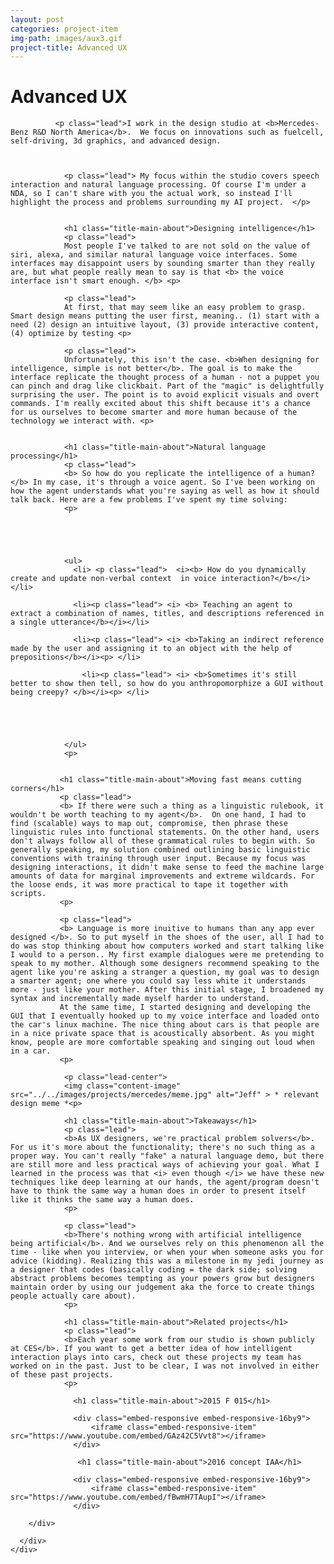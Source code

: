 ```yaml
---
layout: post
categories: project-item
img-path: images/aux3.gif
project-title: Advanced UX
---
```




<div class="container-fluid">
  <div class="description"> 
    <div class="row text-left">
      <div class="col-sm-10 col-sm-offset-1">
              <h1 class="title-main-about">Advanced UX</h1>

              <p class="lead">I work in the design studio at <b>Mercedes-Benz R&D North America</b>.  We focus on innovations such as fuelcell, self-driving, 3d graphics, and advanced design.



                <p class="lead"> My focus within the studio covers speech interaction and natural language processing. Of course I'm under a NDA, so I can't share with you the actual work, so instead I'll highlight the process and problems surrounding my AI project.  </p>


                <h1 class="title-main-about">Designing intelligence</h1>
                <p class="lead">
                Most people I've talked to are not sold on the value of siri, alexa, and similar natural language voice interfaces. Some interfaces may disappoint users by sounding smarter than they really are, but what people really mean to say is that <b> the voice interface isn't smart enough. </b> <p>

                <p class="lead">
                At first, that may seem like an easy problem to grasp. Smart design means putting the user first, meaning.. (1) start with a need (2) design an intuitive layout, (3) provide interactive content, (4) optimize by testing <p>

                <p class="lead">
                Unfortunately, this isn't the case. <b>When designing for intelligence, simple is not better</b>. The goal is to make the interface replicate the thought process of a human - not a puppet you can pinch and drag like clickbait. Part of the "magic" is delightfully surprising the user. The point is to avoid explicit visuals and overt commands. I'm really excited about this shift because it's a chance for us ourselves to become smarter and more human because of the technology we interact with. <p>

                
                <h1 class="title-main-about">Natural language processing</h1>
                <p class="lead">
                <b> So how do you replicate the intelligence of a human? </b> In my case, it's through a voice agent. So I've been working on how the agent understands what you're saying as well as how it should talk back. Here are a few problems I've spent my time solving:
                <p>

                
               


                <ul>
                  <li> <p class="lead">  <i><b> How do you dynamically create and update non-verbal context  in voice interaction?</b></i></li>

                  <li><p class="lead"> <i> <b> Teaching an agent to extract a combination of names, titles, and descriptions referenced in a single utterance</b></i></li>

                  <li><p class="lead"> <i> <b>Taking an indirect reference made by the user and assigning it to an object with the help of prepositions</b></i><p> </li>

                    <li><p class="lead"> <i> <b>Sometimes it's still better to show then tell, so how do you anthropomorphize a GUI without being creepy? </b></i><p> </li> 





                </ul>
                <p>


               <h1 class="title-main-about">Moving fast means cutting corners</h1>
               <p class="lead">   
               <b> If there were such a thing as a linguistic rulebook, it wouldn't be worth teaching to my agent</b>.  On one hand, I had to find (scalable) ways to map out, compromise, then phrase these linguistic rules into functional statements. On the other hand, users don't always follow all of these grammatical rules to begin with. So generally speaking, my solution combined outlining basic linguistic conventions with training through user input. Because my focus was designing interactions, it didn't make sense to feed the machine large amounts of data for marginal improvements and extreme wildcards. For the loose ends, it was more practical to tape it together with scripts.
               <p>

               <p class="lead"> 
               <b> Language is more inuitive to humans than any app ever designed </b>. So to put myself in the shoes of the user, all I had to do was stop thinking about how computers worked and start talking like I would to a person.. My first example dialogues were me pretending to speak to my mother. Although some designers recommend speaking to the agent like you're asking a stranger a question, my goal was to design a smarter agent; one where you could say less white it understands more - just like your mother. After this initial stage, I broadened my syntax and incrementally made myself harder to understand. 
               At the same time, I started designing and developing the GUI that I eventually hooked up to my voice interface and loaded onto the car's linux machine. The nice thing about cars is that people are in a nice private space that is acoustically absorbent. As you might know, people are more comfortable speaking and singing out loud when in a car. 
               <p>

                <p class="lead-center"> 
                <img class="content-image"  src="../../images/projects/mercedes/meme.jpg" alt="Jeff" > * relevant design meme *<p>

                <h1 class="title-main-about">Takeaways</h1>
                <p class="lead">
                <b>As UX designers, we're practical problem solvers</b>. For us it's more about the functionality; there's no such thing as a proper way. You can't really "fake" a natural language demo, but there are still more and less practical ways of achieving your goal. What I learned in the process was that <i> even though </i> we have these new techniques like deep learning at our hands, the agent/program doesn't have to think the same way a human does in order to present itself like it thinks the same way a human does.
                <p>

                <p class="lead">
                <b>There's nothing wrong with artificial intelligence being artificial</b>. And we ourselves rely on this phenomenon all the time - like when you interview, or when your when someone asks you for advice (kidding). Realizing this was a milestone in my jedi journey as a designer that codes (basically coding = the dark side; solving abstract problems becomes tempting as your powers grow but designers maintain order by using our judgement aka the force to create things people actually care about).
                <p> 

                <h1 class="title-main-about">Related projects</h1>
                <p class="lead">
                <b>Each year some work from our studio is shown publicly at CES</b>. If you want to get a better idea of how intelligent interaction plays into cars, check out these projects my team has worked on in the past. Just to be clear, I was not involved in either of these past projects.
                <p>

                  <h1 class="title-main-about">2015 F 015</h1>
                  
                  <div class="embed-responsive embed-responsive-16by9">
                      <iframe class="embed-responsive-item" src="https://www.youtube.com/embed/GAz42C5Vvt8"></iframe>
                  </div>

                   <h1 class="title-main-about">2016 concept IAA</h1>
                 
                  <div class="embed-responsive embed-responsive-16by9">
                      <iframe class="embed-responsive-item" src="https://www.youtube.com/embed/fBwmH7TAupI"></iframe>
                  </div>

        </div>

      </div>
    </div>
  </div>